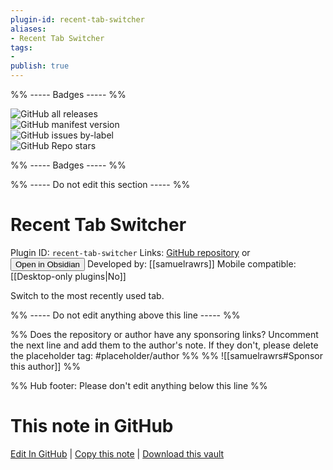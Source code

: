 ```yaml
---
plugin-id: recent-tab-switcher
aliases:
- Recent Tab Switcher
tags: 
- 
publish: true
---
```


%% ----- Badges ----- %%

![GitHub all releases](https://img.shields.io/github/downloads/samuelrawrs/recent-tab-switcher/total?color=573E7A&logo=github&style=for-the-badge)   
![GitHub manifest version](https://img.shields.io/github/manifest-json/v/samuelrawrs/recent-tab-switcher?color=573E7A&logo=github&style=for-the-badge)   
![GitHub issues by-label](https://img.shields.io/github/issues/samuelrawrs/recent-tab-switcher/help%20wanted?color=573E7A&logo=github&style=for-the-badge)   
![GitHub Repo stars](https://img.shields.io/github/stars/samuelrawrs/recent-tab-switcher?color=573E7A&logo=github&style=for-the-badge)

%% ----- Badges ----- %%

%% ----- Do not edit this section ----- %%

# Recent Tab Switcher

Plugin ID: `recent-tab-switcher`
Links: [GitHub repository](https://github.com/samuelrawrs/recent-tab-switcher) or [<button id=HH>Open in Obsidian</button>](obsidian://show-plugin?id=recent-tab-switcher)
Developed by: [[samuelrawrs]]
Mobile compatible: [[Desktop-only plugins|No]]

Switch to the most recently used tab.

%% ----- Do not edit anything above this line ----- %% 

%% Does the repository or author have any sponsoring links? Uncomment the next line and add them to the author's note. If they don't, please delete the placeholder tag: #placeholder/author %%
%% ![[samuelrawrs#Sponsor this author]] %%

%% Hub footer: Please don't edit anything below this line %%

# This note in GitHub

<span class="git-footer">[Edit In GitHub](https://github.dev/obsidian-community/obsidian-hub/blob/main/02%20-%20Community%20Expansions/02.05%20All%20Community%20Expansions/Plugins/recent-tab-switcher.md "git-hub-edit-note") | [Copy this note](https://raw.githubusercontent.com/obsidian-community/obsidian-hub/main/02%20-%20Community%20Expansions/02.05%20All%20Community%20Expansions/Plugins/recent-tab-switcher.md "git-hub-copy-note") | [Download this vault](https://github.com/obsidian-community/obsidian-hub/archive/refs/heads/main.zip "git-hub-download-vault") </span>
